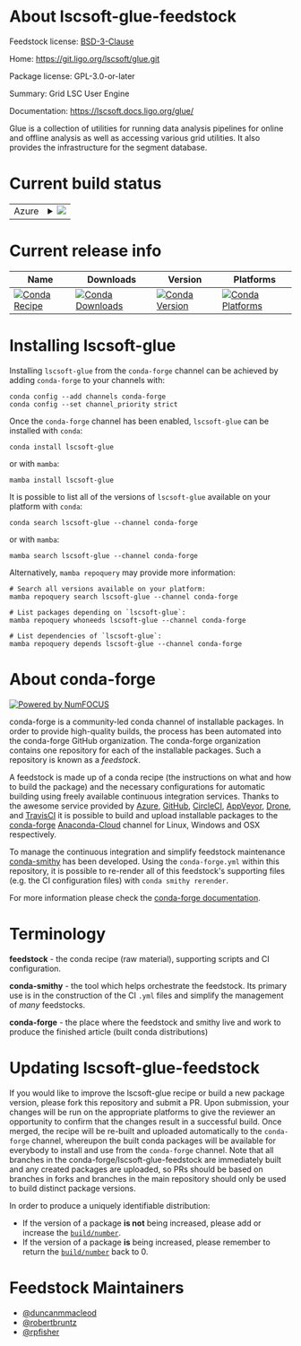 About lscsoft-glue-feedstock
============================

Feedstock license: [BSD-3-Clause](https://github.com/conda-forge/lscsoft-glue-feedstock/blob/main/LICENSE.txt)

Home: https://git.ligo.org/lscsoft/glue.git

Package license: GPL-3.0-or-later

Summary: Grid LSC User Engine

Documentation: https://lscsoft.docs.ligo.org/glue/

Glue is a collection of utilities for running data analysis pipelines
for online and offline analysis as well as accessing various grid
utilities.  It also provides the infrastructure for the segment
database.


Current build status
====================


<table>
    
  <tr>
    <td>Azure</td>
    <td>
      <details>
        <summary>
          <a href="https://dev.azure.com/conda-forge/feedstock-builds/_build/latest?definitionId=600&branchName=main">
            <img src="https://dev.azure.com/conda-forge/feedstock-builds/_apis/build/status/lscsoft-glue-feedstock?branchName=main">
          </a>
        </summary>
        <table>
          <thead><tr><th>Variant</th><th>Status</th></tr></thead>
          <tbody><tr>
              <td>linux_64_python3.10.____cpython</td>
              <td>
                <a href="https://dev.azure.com/conda-forge/feedstock-builds/_build/latest?definitionId=600&branchName=main">
                  <img src="https://dev.azure.com/conda-forge/feedstock-builds/_apis/build/status/lscsoft-glue-feedstock?branchName=main&jobName=linux&configuration=linux%20linux_64_python3.10.____cpython" alt="variant">
                </a>
              </td>
            </tr><tr>
              <td>linux_64_python3.11.____cpython</td>
              <td>
                <a href="https://dev.azure.com/conda-forge/feedstock-builds/_build/latest?definitionId=600&branchName=main">
                  <img src="https://dev.azure.com/conda-forge/feedstock-builds/_apis/build/status/lscsoft-glue-feedstock?branchName=main&jobName=linux&configuration=linux%20linux_64_python3.11.____cpython" alt="variant">
                </a>
              </td>
            </tr><tr>
              <td>linux_64_python3.12.____cpython</td>
              <td>
                <a href="https://dev.azure.com/conda-forge/feedstock-builds/_build/latest?definitionId=600&branchName=main">
                  <img src="https://dev.azure.com/conda-forge/feedstock-builds/_apis/build/status/lscsoft-glue-feedstock?branchName=main&jobName=linux&configuration=linux%20linux_64_python3.12.____cpython" alt="variant">
                </a>
              </td>
            </tr><tr>
              <td>linux_64_python3.8.____cpython</td>
              <td>
                <a href="https://dev.azure.com/conda-forge/feedstock-builds/_build/latest?definitionId=600&branchName=main">
                  <img src="https://dev.azure.com/conda-forge/feedstock-builds/_apis/build/status/lscsoft-glue-feedstock?branchName=main&jobName=linux&configuration=linux%20linux_64_python3.8.____cpython" alt="variant">
                </a>
              </td>
            </tr><tr>
              <td>linux_64_python3.9.____cpython</td>
              <td>
                <a href="https://dev.azure.com/conda-forge/feedstock-builds/_build/latest?definitionId=600&branchName=main">
                  <img src="https://dev.azure.com/conda-forge/feedstock-builds/_apis/build/status/lscsoft-glue-feedstock?branchName=main&jobName=linux&configuration=linux%20linux_64_python3.9.____cpython" alt="variant">
                </a>
              </td>
            </tr><tr>
              <td>linux_aarch64_python3.10.____cpython</td>
              <td>
                <a href="https://dev.azure.com/conda-forge/feedstock-builds/_build/latest?definitionId=600&branchName=main">
                  <img src="https://dev.azure.com/conda-forge/feedstock-builds/_apis/build/status/lscsoft-glue-feedstock?branchName=main&jobName=linux&configuration=linux%20linux_aarch64_python3.10.____cpython" alt="variant">
                </a>
              </td>
            </tr><tr>
              <td>linux_aarch64_python3.11.____cpython</td>
              <td>
                <a href="https://dev.azure.com/conda-forge/feedstock-builds/_build/latest?definitionId=600&branchName=main">
                  <img src="https://dev.azure.com/conda-forge/feedstock-builds/_apis/build/status/lscsoft-glue-feedstock?branchName=main&jobName=linux&configuration=linux%20linux_aarch64_python3.11.____cpython" alt="variant">
                </a>
              </td>
            </tr><tr>
              <td>linux_aarch64_python3.12.____cpython</td>
              <td>
                <a href="https://dev.azure.com/conda-forge/feedstock-builds/_build/latest?definitionId=600&branchName=main">
                  <img src="https://dev.azure.com/conda-forge/feedstock-builds/_apis/build/status/lscsoft-glue-feedstock?branchName=main&jobName=linux&configuration=linux%20linux_aarch64_python3.12.____cpython" alt="variant">
                </a>
              </td>
            </tr><tr>
              <td>linux_aarch64_python3.8.____cpython</td>
              <td>
                <a href="https://dev.azure.com/conda-forge/feedstock-builds/_build/latest?definitionId=600&branchName=main">
                  <img src="https://dev.azure.com/conda-forge/feedstock-builds/_apis/build/status/lscsoft-glue-feedstock?branchName=main&jobName=linux&configuration=linux%20linux_aarch64_python3.8.____cpython" alt="variant">
                </a>
              </td>
            </tr><tr>
              <td>linux_aarch64_python3.9.____cpython</td>
              <td>
                <a href="https://dev.azure.com/conda-forge/feedstock-builds/_build/latest?definitionId=600&branchName=main">
                  <img src="https://dev.azure.com/conda-forge/feedstock-builds/_apis/build/status/lscsoft-glue-feedstock?branchName=main&jobName=linux&configuration=linux%20linux_aarch64_python3.9.____cpython" alt="variant">
                </a>
              </td>
            </tr><tr>
              <td>linux_ppc64le_python3.10.____cpython</td>
              <td>
                <a href="https://dev.azure.com/conda-forge/feedstock-builds/_build/latest?definitionId=600&branchName=main">
                  <img src="https://dev.azure.com/conda-forge/feedstock-builds/_apis/build/status/lscsoft-glue-feedstock?branchName=main&jobName=linux&configuration=linux%20linux_ppc64le_python3.10.____cpython" alt="variant">
                </a>
              </td>
            </tr><tr>
              <td>linux_ppc64le_python3.11.____cpython</td>
              <td>
                <a href="https://dev.azure.com/conda-forge/feedstock-builds/_build/latest?definitionId=600&branchName=main">
                  <img src="https://dev.azure.com/conda-forge/feedstock-builds/_apis/build/status/lscsoft-glue-feedstock?branchName=main&jobName=linux&configuration=linux%20linux_ppc64le_python3.11.____cpython" alt="variant">
                </a>
              </td>
            </tr><tr>
              <td>linux_ppc64le_python3.12.____cpython</td>
              <td>
                <a href="https://dev.azure.com/conda-forge/feedstock-builds/_build/latest?definitionId=600&branchName=main">
                  <img src="https://dev.azure.com/conda-forge/feedstock-builds/_apis/build/status/lscsoft-glue-feedstock?branchName=main&jobName=linux&configuration=linux%20linux_ppc64le_python3.12.____cpython" alt="variant">
                </a>
              </td>
            </tr><tr>
              <td>linux_ppc64le_python3.8.____cpython</td>
              <td>
                <a href="https://dev.azure.com/conda-forge/feedstock-builds/_build/latest?definitionId=600&branchName=main">
                  <img src="https://dev.azure.com/conda-forge/feedstock-builds/_apis/build/status/lscsoft-glue-feedstock?branchName=main&jobName=linux&configuration=linux%20linux_ppc64le_python3.8.____cpython" alt="variant">
                </a>
              </td>
            </tr><tr>
              <td>linux_ppc64le_python3.9.____cpython</td>
              <td>
                <a href="https://dev.azure.com/conda-forge/feedstock-builds/_build/latest?definitionId=600&branchName=main">
                  <img src="https://dev.azure.com/conda-forge/feedstock-builds/_apis/build/status/lscsoft-glue-feedstock?branchName=main&jobName=linux&configuration=linux%20linux_ppc64le_python3.9.____cpython" alt="variant">
                </a>
              </td>
            </tr><tr>
              <td>osx_64_python3.10.____cpython</td>
              <td>
                <a href="https://dev.azure.com/conda-forge/feedstock-builds/_build/latest?definitionId=600&branchName=main">
                  <img src="https://dev.azure.com/conda-forge/feedstock-builds/_apis/build/status/lscsoft-glue-feedstock?branchName=main&jobName=osx&configuration=osx%20osx_64_python3.10.____cpython" alt="variant">
                </a>
              </td>
            </tr><tr>
              <td>osx_64_python3.11.____cpython</td>
              <td>
                <a href="https://dev.azure.com/conda-forge/feedstock-builds/_build/latest?definitionId=600&branchName=main">
                  <img src="https://dev.azure.com/conda-forge/feedstock-builds/_apis/build/status/lscsoft-glue-feedstock?branchName=main&jobName=osx&configuration=osx%20osx_64_python3.11.____cpython" alt="variant">
                </a>
              </td>
            </tr><tr>
              <td>osx_64_python3.12.____cpython</td>
              <td>
                <a href="https://dev.azure.com/conda-forge/feedstock-builds/_build/latest?definitionId=600&branchName=main">
                  <img src="https://dev.azure.com/conda-forge/feedstock-builds/_apis/build/status/lscsoft-glue-feedstock?branchName=main&jobName=osx&configuration=osx%20osx_64_python3.12.____cpython" alt="variant">
                </a>
              </td>
            </tr><tr>
              <td>osx_64_python3.8.____cpython</td>
              <td>
                <a href="https://dev.azure.com/conda-forge/feedstock-builds/_build/latest?definitionId=600&branchName=main">
                  <img src="https://dev.azure.com/conda-forge/feedstock-builds/_apis/build/status/lscsoft-glue-feedstock?branchName=main&jobName=osx&configuration=osx%20osx_64_python3.8.____cpython" alt="variant">
                </a>
              </td>
            </tr><tr>
              <td>osx_64_python3.9.____cpython</td>
              <td>
                <a href="https://dev.azure.com/conda-forge/feedstock-builds/_build/latest?definitionId=600&branchName=main">
                  <img src="https://dev.azure.com/conda-forge/feedstock-builds/_apis/build/status/lscsoft-glue-feedstock?branchName=main&jobName=osx&configuration=osx%20osx_64_python3.9.____cpython" alt="variant">
                </a>
              </td>
            </tr><tr>
              <td>osx_arm64_python3.10.____cpython</td>
              <td>
                <a href="https://dev.azure.com/conda-forge/feedstock-builds/_build/latest?definitionId=600&branchName=main">
                  <img src="https://dev.azure.com/conda-forge/feedstock-builds/_apis/build/status/lscsoft-glue-feedstock?branchName=main&jobName=osx&configuration=osx%20osx_arm64_python3.10.____cpython" alt="variant">
                </a>
              </td>
            </tr><tr>
              <td>osx_arm64_python3.11.____cpython</td>
              <td>
                <a href="https://dev.azure.com/conda-forge/feedstock-builds/_build/latest?definitionId=600&branchName=main">
                  <img src="https://dev.azure.com/conda-forge/feedstock-builds/_apis/build/status/lscsoft-glue-feedstock?branchName=main&jobName=osx&configuration=osx%20osx_arm64_python3.11.____cpython" alt="variant">
                </a>
              </td>
            </tr><tr>
              <td>osx_arm64_python3.12.____cpython</td>
              <td>
                <a href="https://dev.azure.com/conda-forge/feedstock-builds/_build/latest?definitionId=600&branchName=main">
                  <img src="https://dev.azure.com/conda-forge/feedstock-builds/_apis/build/status/lscsoft-glue-feedstock?branchName=main&jobName=osx&configuration=osx%20osx_arm64_python3.12.____cpython" alt="variant">
                </a>
              </td>
            </tr><tr>
              <td>osx_arm64_python3.8.____cpython</td>
              <td>
                <a href="https://dev.azure.com/conda-forge/feedstock-builds/_build/latest?definitionId=600&branchName=main">
                  <img src="https://dev.azure.com/conda-forge/feedstock-builds/_apis/build/status/lscsoft-glue-feedstock?branchName=main&jobName=osx&configuration=osx%20osx_arm64_python3.8.____cpython" alt="variant">
                </a>
              </td>
            </tr><tr>
              <td>osx_arm64_python3.9.____cpython</td>
              <td>
                <a href="https://dev.azure.com/conda-forge/feedstock-builds/_build/latest?definitionId=600&branchName=main">
                  <img src="https://dev.azure.com/conda-forge/feedstock-builds/_apis/build/status/lscsoft-glue-feedstock?branchName=main&jobName=osx&configuration=osx%20osx_arm64_python3.9.____cpython" alt="variant">
                </a>
              </td>
            </tr><tr>
              <td>win_64_python3.10.____cpython</td>
              <td>
                <a href="https://dev.azure.com/conda-forge/feedstock-builds/_build/latest?definitionId=600&branchName=main">
                  <img src="https://dev.azure.com/conda-forge/feedstock-builds/_apis/build/status/lscsoft-glue-feedstock?branchName=main&jobName=win&configuration=win%20win_64_python3.10.____cpython" alt="variant">
                </a>
              </td>
            </tr><tr>
              <td>win_64_python3.11.____cpython</td>
              <td>
                <a href="https://dev.azure.com/conda-forge/feedstock-builds/_build/latest?definitionId=600&branchName=main">
                  <img src="https://dev.azure.com/conda-forge/feedstock-builds/_apis/build/status/lscsoft-glue-feedstock?branchName=main&jobName=win&configuration=win%20win_64_python3.11.____cpython" alt="variant">
                </a>
              </td>
            </tr><tr>
              <td>win_64_python3.12.____cpython</td>
              <td>
                <a href="https://dev.azure.com/conda-forge/feedstock-builds/_build/latest?definitionId=600&branchName=main">
                  <img src="https://dev.azure.com/conda-forge/feedstock-builds/_apis/build/status/lscsoft-glue-feedstock?branchName=main&jobName=win&configuration=win%20win_64_python3.12.____cpython" alt="variant">
                </a>
              </td>
            </tr><tr>
              <td>win_64_python3.8.____cpython</td>
              <td>
                <a href="https://dev.azure.com/conda-forge/feedstock-builds/_build/latest?definitionId=600&branchName=main">
                  <img src="https://dev.azure.com/conda-forge/feedstock-builds/_apis/build/status/lscsoft-glue-feedstock?branchName=main&jobName=win&configuration=win%20win_64_python3.8.____cpython" alt="variant">
                </a>
              </td>
            </tr><tr>
              <td>win_64_python3.9.____cpython</td>
              <td>
                <a href="https://dev.azure.com/conda-forge/feedstock-builds/_build/latest?definitionId=600&branchName=main">
                  <img src="https://dev.azure.com/conda-forge/feedstock-builds/_apis/build/status/lscsoft-glue-feedstock?branchName=main&jobName=win&configuration=win%20win_64_python3.9.____cpython" alt="variant">
                </a>
              </td>
            </tr>
          </tbody>
        </table>
      </details>
    </td>
  </tr>
</table>

Current release info
====================

| Name | Downloads | Version | Platforms |
| --- | --- | --- | --- |
| [![Conda Recipe](https://img.shields.io/badge/recipe-lscsoft--glue-green.svg)](https://anaconda.org/conda-forge/lscsoft-glue) | [![Conda Downloads](https://img.shields.io/conda/dn/conda-forge/lscsoft-glue.svg)](https://anaconda.org/conda-forge/lscsoft-glue) | [![Conda Version](https://img.shields.io/conda/vn/conda-forge/lscsoft-glue.svg)](https://anaconda.org/conda-forge/lscsoft-glue) | [![Conda Platforms](https://img.shields.io/conda/pn/conda-forge/lscsoft-glue.svg)](https://anaconda.org/conda-forge/lscsoft-glue) |

Installing lscsoft-glue
=======================

Installing `lscsoft-glue` from the `conda-forge` channel can be achieved by adding `conda-forge` to your channels with:

```
conda config --add channels conda-forge
conda config --set channel_priority strict
```

Once the `conda-forge` channel has been enabled, `lscsoft-glue` can be installed with `conda`:

```
conda install lscsoft-glue
```

or with `mamba`:

```
mamba install lscsoft-glue
```

It is possible to list all of the versions of `lscsoft-glue` available on your platform with `conda`:

```
conda search lscsoft-glue --channel conda-forge
```

or with `mamba`:

```
mamba search lscsoft-glue --channel conda-forge
```

Alternatively, `mamba repoquery` may provide more information:

```
# Search all versions available on your platform:
mamba repoquery search lscsoft-glue --channel conda-forge

# List packages depending on `lscsoft-glue`:
mamba repoquery whoneeds lscsoft-glue --channel conda-forge

# List dependencies of `lscsoft-glue`:
mamba repoquery depends lscsoft-glue --channel conda-forge
```


About conda-forge
=================

[![Powered by
NumFOCUS](https://img.shields.io/badge/powered%20by-NumFOCUS-orange.svg?style=flat&colorA=E1523D&colorB=007D8A)](https://numfocus.org)

conda-forge is a community-led conda channel of installable packages.
In order to provide high-quality builds, the process has been automated into the
conda-forge GitHub organization. The conda-forge organization contains one repository
for each of the installable packages. Such a repository is known as a *feedstock*.

A feedstock is made up of a conda recipe (the instructions on what and how to build
the package) and the necessary configurations for automatic building using freely
available continuous integration services. Thanks to the awesome service provided by
[Azure](https://azure.microsoft.com/en-us/services/devops/), [GitHub](https://github.com/),
[CircleCI](https://circleci.com/), [AppVeyor](https://www.appveyor.com/),
[Drone](https://cloud.drone.io/welcome), and [TravisCI](https://travis-ci.com/)
it is possible to build and upload installable packages to the
[conda-forge](https://anaconda.org/conda-forge) [Anaconda-Cloud](https://anaconda.org/)
channel for Linux, Windows and OSX respectively.

To manage the continuous integration and simplify feedstock maintenance
[conda-smithy](https://github.com/conda-forge/conda-smithy) has been developed.
Using the ``conda-forge.yml`` within this repository, it is possible to re-render all of
this feedstock's supporting files (e.g. the CI configuration files) with ``conda smithy rerender``.

For more information please check the [conda-forge documentation](https://conda-forge.org/docs/).

Terminology
===========

**feedstock** - the conda recipe (raw material), supporting scripts and CI configuration.

**conda-smithy** - the tool which helps orchestrate the feedstock.
                   Its primary use is in the construction of the CI ``.yml`` files
                   and simplify the management of *many* feedstocks.

**conda-forge** - the place where the feedstock and smithy live and work to
                  produce the finished article (built conda distributions)


Updating lscsoft-glue-feedstock
===============================

If you would like to improve the lscsoft-glue recipe or build a new
package version, please fork this repository and submit a PR. Upon submission,
your changes will be run on the appropriate platforms to give the reviewer an
opportunity to confirm that the changes result in a successful build. Once
merged, the recipe will be re-built and uploaded automatically to the
`conda-forge` channel, whereupon the built conda packages will be available for
everybody to install and use from the `conda-forge` channel.
Note that all branches in the conda-forge/lscsoft-glue-feedstock are
immediately built and any created packages are uploaded, so PRs should be based
on branches in forks and branches in the main repository should only be used to
build distinct package versions.

In order to produce a uniquely identifiable distribution:
 * If the version of a package **is not** being increased, please add or increase
   the [``build/number``](https://docs.conda.io/projects/conda-build/en/latest/resources/define-metadata.html#build-number-and-string).
 * If the version of a package **is** being increased, please remember to return
   the [``build/number``](https://docs.conda.io/projects/conda-build/en/latest/resources/define-metadata.html#build-number-and-string)
   back to 0.

Feedstock Maintainers
=====================

* [@duncanmmacleod](https://github.com/duncanmmacleod/)
* [@robertbruntz](https://github.com/robertbruntz/)
* [@rpfisher](https://github.com/rpfisher/)

